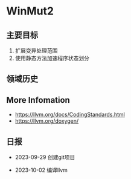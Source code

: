 # WinMut2

## 主要目标

1. 扩展变异处理范围
2. 使用静态方法加速程序状态划分

## 领域历史

## More Infomation

- <https://llvm.org/docs/CodingStandards.html>
- <https://llvm.org/doxygen/>

## 日报

- 2023-09-29
  创建git项目

- 2023-10-02
  编译llvm
